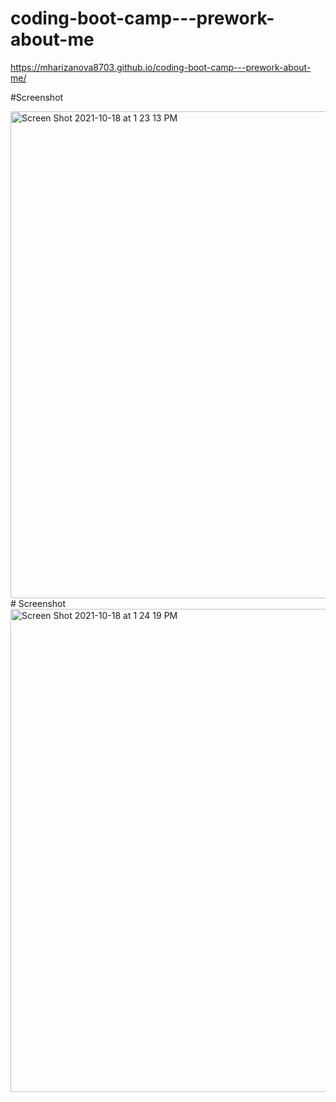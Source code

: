 # coding-boot-camp---prework-about-me
https://mharizanova8703.github.io/coding-boot-camp---prework-about-me/

#Screenshot

<img width="779" alt="Screen Shot 2021-10-18 at 1 23 13 PM" src="https://user-images.githubusercontent.com/85656320/137778705-e019cb75-1be1-449d-86e5-a03d54321c9d.png">
# Screenshot
<img width="773" alt="Screen Shot 2021-10-18 at 1 24 19 PM" src="https://user-images.githubusercontent.com/85656320/137778961-0bec7986-8b69-46c5-8bc2-c739693abbc1.png">
